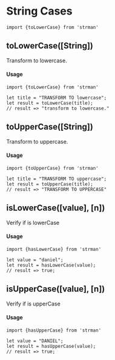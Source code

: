 # String Cases

```es6
import {toLowerCase} from 'strman'
```

## toLowerCase([String])

Transform to lowercase.

#### Usage
```es6
import {toLowerCase} from 'strman'

let title = "TRANSFORM TO lowercase";
let result = toLowerCase(title);
// result => "transform to lowercase."
```

## toUpperCase([String])

Transform to uppercase.

#### Usage
```es6
import {toUpperCase} from 'strman'

let title = "TRANSFORM TO uppercase";
let result = toUpperCase(title);
// result => "TRANSFORM TO UPPERCASE"
```

## isLowerCase([value], [n])

Verify if is lowerCase

#### Usage
```es6
import {hasLowerCase} from 'strman'

let value = "daniel";
let result = hasLowerCase(value);
// result => true;
```

## isUpperCase([value], [n])

Verify if is upperCase

#### Usage
```es6
import {hasUpperCase} from 'strman'

let value = "DANIEL";
let result = hasUpperCase(value);
// result => true;
```
